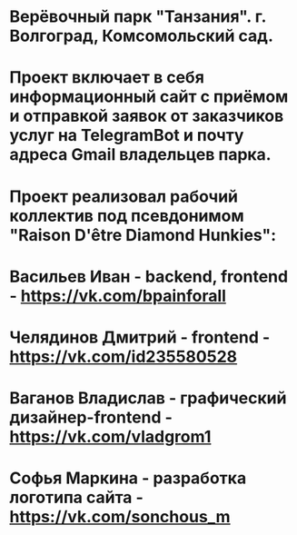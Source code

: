 # Верёвочный парк "Танзания". г. Волгоград, Комсомольский сад.

# Проект включает в себя информационный сайт с приёмом и отправкой заявок от заказчиков услуг на TelegramBot и почту адреса Gmail владельцев парка. 
# Проект реализовал рабочий коллектив под псевдонимом "Raison D'être Diamond Hunkies":
# Васильев Иван - backend, frontend - https://vk.com/bpainforall
# Челядинов Дмитрий - frontend - https://vk.com/id235580528
# Ваганов Владислав - графический дизайнер-frontend - https://vk.com/vladgrom1
# Софья Маркина - разработка логотипа сайта - https://vk.com/sonchous_m
